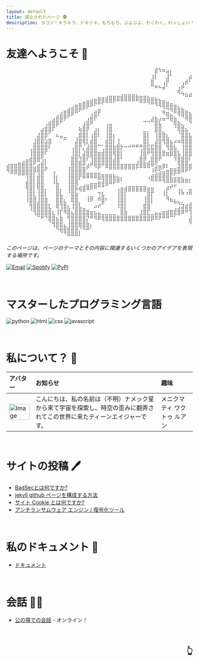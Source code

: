 ```yaml
---
layout: default
title: 禁止されたページ 🕵️
description: ヨコソ！キラキラ、ドキドキ、もちもち、ぷよぷよ、わくわく、わっしょい！
---
```




# 友達へようこそ 🐙

<pre align="left">
⠀⠀⠀⠀⠀⠀⠀⠀⠀⠀⠀⠀⠀⠀⠀⠀⠀⠀⠀⠀⠀⠀⠀⠀⠀⠀⠀⠀⠀⠀⠀⠀⠀⠀⠀⠀⠀⠀⠀⣾⠳⠶⣤⡄⠀⠀⠀⠀⠀⢀⣶⣄⠀⠀⠀⠀⠀⠀⠀⠀⠀⠀⠀⠀⠀⠀
⠀⠀⠀⠀⠀⠀⠀⠀⠀⠀⠀⠀⠀⠀⠀⠀⠀⠀⠀⠀⠀⠀⠀⠀⠀⠀⠀⠀⠀⠀⠀⠀⠀⠀⠀⠀⠀⠀⢰⡇⠀⠀⣸⠃⠀⠀⠀⠀⣴⠟⠁⠈⢻⣦⠀⠀⠀⠀⠀⠀⠀⠀⠀⠀⠀⠀
⠀⠀⠀⠀⠀⠀⠀⠀⠀⠀⠀⠀⠀⠀⠀⠀⠀⠀⠀⠀⠀⠀⠀⠀⠀⠀⠀⠀⠀⠀⠀⠀⠀⠀⠀⠀⠀⠀⣿⠀⠀⢠⡟⠀⠀⠀⢠⡾⠃⠀⠀⣰⠟⠁⠀⠀⠀⠀⠀⠀⠀⠀⠀⠀⠀⠀
⠀⠀⠀⠀⠀⠀⠀⠀⠀⠀⠀⠀⠀⠀⠀⠀⠀⠀⠀⠀⠀⠀⠀⠀⠀⠀⠀⠀⠀⠀⠀⠀⠀⠀⠀⠀⠀⠀⠉⠛⠓⠾⠁⠀⠀⣰⠟⠀⠀⢀⡾⠋⠀⠀⠀⢀⣴⣆⠀⠀⠀⠀⠀⠀⠀⠀
⠀⠀⠀⠀⠀⠀⠀⠀⠀⠀⠀⠀⠀⠀⠀⠀⠀⠀⠀⠀⠀⠀⠀⠀⠀⠀⢀⣀⣀⣀⣠⣤⣤⣤⣄⣀⣀⡀⠀⠀⠀⠀⠀⠀⠀⠙⠳⣦⣴⠟⠁⠀⠀⣠⡴⠋⠀⠈⢷⣄⠀⠀⠀⠀⠀⠀
⠀⠀⠀⠀⠀⠀⠀⠀⠀⠀⠀⠀⠀⠀⠀⠀⠀⠀⠀⠀⣀⣤⣴⣶⣿⣿⣿⣿⡿⠿⠿⠿⠿⠿⠿⣿⣿⣿⣿⣷⣦⣤⣀⠀⠀⠀⠀⠀⠀⠀⠀⣠⡾⠋⠀⠀⢀⣴⠟⠁⠀⠀⠀⠀⠀⠀
⠀⠀⠀⠀⠀⠀⠀⠀⠀⠀⠀⠀⠀⠀⠀⠀⢀⣠⣶⣿⣿⡿⠟⠋⠉⠁⠀⠀⠀⠀⠀⠀⠀⠀⠀⠀⠀⠈⠉⠙⠻⢿⣿⣿⣶⣄⡀⠀⠀⠀⠺⣏⠀⠀⣀⡴⠟⠁⢀⣀⠀⠀⠀⠀⠀⠀
⠀⠀⠀⠀⠀⠀⠀⠀⠀⠀⠀⠀⠀⠀⣠⣶⣿⣿⠿⠋⠁⠀⢀⣴⡿⠀⠀⠀⠀⠀⠀⠀⠀⠀⠀⠀⠀⠀⠀⠀⠀⢶⣬⡙⠿⣿⣿⣶⣄⠀⠀⠙⢷⡾⠋⢀⣤⠾⠋⠙⢷⡀⠀⠀⠀⠀
⠀⠀⠀⠀⠀⠀⠀⠀⠀⠀⠀⠀⣠⣾⣿⡿⠋⠁⠀⠀⠀⢠⣾⡟⠁⠀⠀⠀⠀⠀⠀⠀⠀⠀⠀⠀⠀⠀⣰⣦⣠⣤⠽⣿⣦⠈⠙⢿⣿⣷⣄⠀⠀⠀⠺⣏⠁⠀⠀⣀⣼⠿⠀⠀⠀⠀
⠀⠀⠀⠀⠀⠀⠀⠀⠀⠀⢠⣾⣿⡿⠋⠀⠀⠀⠀⠀⣰⣿⠟⠀⠀⠀⢠⣤⠀⠀⠀⠀⠀⠀⠀⠀⠉⠉⠉⣿⣧⠀⠀⠈⢿⣷⣄⠀⠙⢿⣿⣷⣄⠀⠀⠙⣧⡴⠟⠋⠀⠀⠀⠀⠀⠀
⠀⠀⠀⠀⠀⠀⠀⠀⠀⣴⣿⣿⠏⠀⠀⠀⠀⠀⠀⢷⣿⡟⠀⣰⡆⠀⢸⣿⠀⠀⠀⠀⠀⠀⠀⠀⣀⡀⠀⣿⣿⡀⠀⠀⠈⢿⣿⣦⠀⠀⠙⢿⣿⣦⠀⠀⠀⠀⠀⠀⠀⠀⠀⠀⠀⠀
⠀⠀⠀⠀⠀⠀⠀⠀⣼⣿⡿⠁⠀⠦⣤⣀⠀⠀⢀⣿⣿⡇⢰⣿⠇⠀⢸⣿⡆⠀⠀⠀⠀⠀⠀⠀⣿⡇⠀⢸⣿⣿⣆⠀⠀⠈⣿⣿⣧⣠⣤⠾⢿⣿⣧⠀⠀⠀⠀⠀⠀⠀⠀⠀⠀⠀
⠀⠀⠀⠀⠀⠀⠀⣸⣿⣿⣵⣿⠀⠀⠀⠉⠀⠀⣼⣿⢿⡇⣾⣿⠀⠀⣾⣿⡇⢸⠀⠀⠀⠀⠀⠀⣿⡇⠀⣼⣿⢻⣿⣦⠴⠶⢿⣿⣿⣇⠀⠀⠀⢻⣿⣧⣀⠀⠀⠀⠀⠀⠀⠀⠀⠀
⠀⠀⠀⠀⠀⠀⢀⣿⣿⣿⣿⠇⠀⠀⠀⠀⠀⢠⣿⡟⡌⣼⣿⣿⠉⢁⣿⣿⣷⣿⡗⠒⠚⠛⠛⢛⣿⣯⣯⣿⣿⠀⢻⣿⣧⠀⢸⣿⣿⣿⡄⠀⠀⠀⠙⢿⣿⣷⣤⣀⠀⠀⠀⠀⠀⠀
⠀⠀⠀⠀⠀⠀⢸⣿⣿⣿⠏⠀⠀⠀⠀⠀⠀⢸⣿⡇⣼⣿⣿⣿⣶⣾⣿⣿⢿⣿⡇⠀⠀⠀⠀⢸⣿⠟⢻⣿⣿⣿⣶⣿⣿⣧⢸⣿⣿⣿⣧⠀⠀⠀⢰⣷⡈⠛⢿⣿⣿⣶⣦⣤⣤⣀
⠀⠀⠀⠀⢀⣤⣾⣿⣿⢫⡄⠀⠀⠀⠀⠀⠀⣿⣿⣹⣿⠏⢹⣿⣿⣿⣿⣿⣼⣿⠃⠀⠀⠀⢀⣿⡿⢀⣿⣿⠟⠀⠀⠀⠹⣿⣿⣿⠇⢿⣿⡄⠀⠀⠈⢿⣿⣷⣶⣶⣿⣿⣿⣿⣿⡿
⣴⣶⣶⣿⣿⣿⣿⣋⣴⣿⣇⠀⠀⠀⠀⠀⢀⣿⣿⣿⣟⣴⠟⢿⣿⠟⣿⣿⣿⣿⣶⣶⣶⣶⣾⣿⣿⣿⠿⣫⣤⣶⡆⠀⠀⣻⣿⣿⣶⣸⣿⣷⡀⠀⠀⠸⣿⣿⣿⡟⠛⠛⠛⠉⠁⠀
⠻⣿⣿⣿⣿⣿⣿⡿⢿⣿⠋⠀⢠⠀⠀⠀⢸⣿⣿⣿⣿⣁⣀⣀⣁⠀⠀⠉⠉⠉⠉⠉⠉⠉⠁⠀⠀⠀⠸⢟⣫⣥⣶⣿⣿⣿⠿⠟⠋⢻⣿⡟⣇⣠⡤⠀⣿⣿⣿⣿⡀⠀⠀⠀⠀⠀
⠀⠀⠀⠉⠉⢹⣿⡇⣾⣿⠀⠀⢸⡆⠀⠀⢸⣿⣿⡟⠿⠿⠿⠿⣿⣿⣿⣿⣷⣦⡄⠀⠀⠀⠀⠀⠀⢠⣾⣿⣿⣿⣿⣯⣥⣤⣄⣀⡀⢸⣿⠇⢿⢸⡇⠀⢹⣿⣿⣿⡇⠀⠀⠀⠀⠀
⠀⠀⠀⠀⠀⣾⣿⡇⣿⣿⠀⠀⠸⣧⠀⠀⢸⣿⣿⠀⢀⣀⣤⣤⣶⣾⣿⠿⠟⠛⠁⠀⠀⠀⠀⠀⠀⠀⠉⠉⠉⠙⠛⢛⣛⠛⠛⠛⠃⠸⣿⣆⢸⣿⣇⠀⢸⣿⣿⣿⣷⠀⠀⠀⠀⠀
⠀⠀⠀⠀⠀⢻⣿⡇⢻⣿⡄⠀⠀⣿⡄⠀⢸⣿⡷⢾⣿⠿⠟⠛⠉⠉⠀⠀⠀⢠⣶⣾⣿⣿⣿⣿⣿⣶⣶⠀⠀⢀⡾⠋⠁⢠⡄⠀⣤⠀⢹⣿⣦⣿⡇⠀⢸⣿⣿⣿⣿⠀⠀⠀⠀⠀
⠀⠀⠀⠀⠀⢸⣿⣇⢸⣿⡇⠀⠀⣿⣧⠀⠈⣿⣷⠀⠀⢀⣀⠀⢙⣧⠀⠀⠀⢸⣿⡇⠀⠀⠀⠀⢀⣿⡏⠀⠀⠸⣇⠀⠀⠘⠛⠘⠛⠀⢀⣿⣿⣿⡇⠀⣼⣿⢻⣿⡿⠀⠀⠀⠀⠀
⠀⠀⠀⠀⠀⠸⣿⣿⣸⣿⣿⠀⠀⣿⣿⣆⠀⢿⣿⡀⠀⠸⠟⠀⠛⣿⠃⠀⠀⢸⣿⡇⠀⠀⠀⠀⢸⣿⡇⠀⠀⠀⠙⠷⣦⣄⡀⠀⢀⣴⣿⡿⣱⣾⠁⠀⣿⣿⣾⣿⡇⠀⠀⠀⠀⠀
⠀⠀⠀⠀⠀⠀⢻⣿⣿⣿⣿⣇⠀⢿⢹⣿⣆⢸⣿⣧⣀⠀⠀⠴⠞⠁⠀⠀⠀⠸⣿⡇⠀⠀⠀⠀⣿⣿⠀⠀⠀⠀⠀⠀⢀⣨⣽⣾⣿⣿⡏⢀⣿⣿⠀⣸⣿⣿⣿⡿⠀⠀⠀⠀⠀⠀
⠀⠀⠀⠀⠀⠀⠈⢻⣿⣿⣿⣿⣆⢸⡏⠻⣿⣦⣿⣿⣿⣿⣶⣦⣤⣀⣀⣀⣀⠀⣿⣷⠀⠀⠀⣸⣿⣏⣀⣤⣤⣶⣾⣿⣿⣿⠿⠛⢹⣿⣧⣼⣿⣿⣰⣿⣿⠛⠛⠀⠀⠀⠀⠀⠀⠀
⠀⠀⠀⠀⠀⠀⠀⠀⠉⠛⠙⣿⣿⣦⣷⠀⢻⣿⣿⣿⣿⡝⠛⠻⠿⢿⣿⣿⣿⣿⣿⣿⣿⣿⣿⣿⣿⣿⡿⠿⠟⠛⠛⠉⠁⠀⠀⠀⣼⣿⣿⣿⣿⣿⣿⣿⠃⠀⠀⠀⠀⠀⠀⠀⠀⠀
⠀⠀⠀⠀⠀⠀⠀⠀⠀⠀⠀⠈⢻⣿⣿⣄⢸⣿⣿⣿⣿⣷⡄⠀⠀⠀⠀⠀⠀⠀⠀⠀⠀⠀⠀⠀⠀⠀⠀⠀⠀⠀⠀⠀⠀⠀⠀⠀⠙⠿⠟⠻⣿⡿⠋⠁⠀⠀⠀⠀⠀⠀⠀⠀⠀⠀
⠀⠀⠀⠀⠀⠀⠀⠀⠀⠀⠀⠀⠀⠙⢿⣿⣿⣿⣿⡌⠙⠛⠁⠀⠀⠀⠀⠀⠀⠀⠀⠀⠀⠀⠀⠀⠀⠀⠀⠀⠀⠀⠀⠀⠀⠀⠀⠀⠀⠀⠀⠀⠀⠀⠀⠀⠀⠀⠀⠀⠀⠀⠀⠀⠀⠀
⠀⠀⠀⠀⠀⠀⠀⠀⠀⠀⠀⠀⠀⠀⠀⠈⠛⠛⠛⠃⠀⠀⠀⠀⠀⠀⠀⠀⠀⠀⠀⠀⠀⠀⠀⠀⠀⠀⠀⠀⠀⠀⠀⠀⠀⠀⠀⠀⠀⠀⠀⠀⠀⠀⠀⠀⠀⠀⠀⠀⠀⠀⠀⠀⠀⠀
</pre>

_このページは、ページのテーマとその内容に関連するいくつかのアイデアを表現する場所です。_

<p align="left">
<a href="mailto:chloetease@waifu.club" target="_blank"><img src="https://img.shields.io/badge/Gmail-c14438.svg?&style=plastic&logo=gmail&logoColor=white" alt="Email"></a>
  <a href="https://open.spotify.com/user/pj3ib1pljoqewn4ti8se8yl1q" target="_blank"><img src="https://img.shields.io/badge/Spotify-1ed760.svg?&style=plastic&logo=spotify&logoColor=white" alt="Spotify"></a>
  <a href="https://pypi.org/user/404/" target="_blank"><img src="https://img.shields.io/badge/PyPI-3775a9.svg?&style=plastic&logo=pypi&logoColor=white" alt="PyPI"></a><br>
</p>

<br />



# マスターしたプログラミング言語

<p align="left">
<img alt="python" src="https://img.shields.io/badge/Python-3572a5?style=plastic&logo=python&logoColor=white">
  <img alt="html" src="https://img.shields.io/badge/HTML-e34c26?style=plastic&logo=html5&logoColor=white">
  <img alt="css" src="https://img.shields.io/badge/CSS-443399?style=plastic&logo=css3">
  <img alt="javascript" src="https://img.shields.io/badge/JavaScript-000000?style=plastic&logo=javascript">
</p>

<br />



# 私について？ 👀

| アバター        | お知らせ          | 趣味 |
|:-------------|:------------------|:------|
| <a href="cia.gov"><img src="https://telegra.ph/file/3baef8860fcb8b89848f3.png" width="100%" alt="Image"></a>           | こんにちは、私の名前は（不明）ナメック星から来て宇宙を探索し、時空の歪みに翻弄されてこの世界に来たティーンエイジャーです。 | メニクマティ ワクトゥ ルアン  |

<br />



# サイトの投稿 🖊️

*   [BadSecとは何ですか?](./content/badsec.html)
*   [jekyll github ページを構成する方法](./content/configuration.html)
*   [サイト Cookie とは何ですか?](./content/cookie.html)
*   [アンチランサムウェア エンジン / 復号化ツール](./content/decryptor.html)
  
<br />



# 私のドキュメント 📜

*   [ドキュメント](./docs/docs.html)
  
<br />



# 会話 🐻‍❄️

*   [公の場での会話](./discussions/) - オンライン！
  
<br />



<h2 align="right"><a style="text-decoration:none;" href="#top">👆</a></h2>

